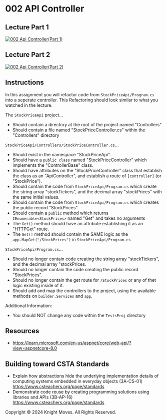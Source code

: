 # 002 API Controller

## Lecture Part 1

[![002 Api Controller(Part 1)](https://img.youtube.com/vi/eyuybKCOQ08/0.jpg)](https://www.youtube.com/watch?v=eyuybKCOQ08)

## Lecture Part 2

[![002 Api Controller(Part 2)](https://img.youtube.com/vi/0XKP_jSklGA/0.jpg)](https://www.youtube.com/watch?v=0XKP_jSklGA)

## Instructions

In this assignment you will refactor code from `StockPriceApi/Program.cs` into a seperate controller. This Refactoring should look similar to what you watched in the lecture.

The `StockPriceApi` project...

- Should contain a directory at the root of the project named "Controllers"
- Should contain a file named "StockPriceController.cs" within the "Controllers" directory

`StockPriceApi/Controllers/StockPriceController.cs`...

- Should exist in the namespace "StockPriceApi".
- Should have a `public class` named "StockPriceController" which implements the "ControllerBase" class.
- Should have attributes on the "StockPriceController" class that establish the class as an "ApiController", and establish a route of `[controller]` (or "StockPrice").
- Should contain the code from `StockPriceApi/Program.cs` which create the string array "stockTickers", and the decimal array "stockPrices" with the same initial values.
- Should contain the code from `StockPriceApi/Program.cs` which creates the public record "StockPrices".
- Should contain a `public` method which returns `IEnumerable<StockPrices>` named "Get" and takes no arguments
- The `Get()` method should have an attribute establishing it as an "HTTPGet" route.
- The `Get()` method should contain the SAME logic as the `app.MapGet("/StockPrices")` in `StockPriceApi/Program.cs`

`StockPriceApi/Program.cs`...

- Should no longer contain code creating the string array "stockTickers", and the decimal array "stockPrices.
- Should no longer contain the code creating the public record "StockPrices".
- Should no longer contain the get route for `/StockPrices` or any of thet logic existing inside of it.
- Should add and map the controllers to the project, using the available methods on `builder.Services` and `app`.

Additional Information:

- You should NOT change any code within the `TestsProj` directory

## Resources

- https://learn.microsoft.com/en-us/aspnet/core/web-api/?view=aspnetcore-8.0

## Building toward CSTA Standards

- Explain how abstractions hide the underlying implementation details of computing systems embedded in everyday objects (3A-CS-01) https://www.csteachers.org/page/standards
- Demonstrate code reuse by creating programming solutions using libraries and APIs (3B-AP-16) https://www.csteachers.org/page/standards

Copyright &copy; 2024 Knight Moves. All Rights Reserved.
